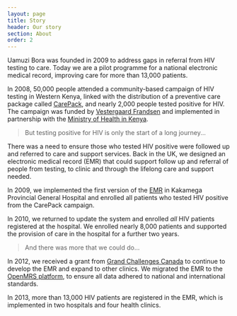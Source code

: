 ```yaml
---
layout: page
title: Story
header: Our story
section: About
order: 2
---
```


<p class="lead">Uamuzi Bora was founded in 2009 to address gaps in referral from HIV testing to care. Today we are a pilot programme for a national electronic medical record, improving care for more than 13,000 patients.</p>

In 2008, 50,000 people attended a community-based campaign of HIV testing in Western Kenya, linked with the distribution of a preventive care package called [CarePack](http://www.vestergaard-frandsen.com/carepack), and nearly 2,000 people tested positive for HIV. The campaign was funded by [Vestergaard Frandsen](http://www.vestergaard-frandsen.com) and implemented in partnership with the [Ministry of Health in Kenya](http://www.publichealth.go.ke).

> But testing positive for HIV is only the start of a long journey...

There was a need to ensure those who tested HIV positive were followed up and referred to care and support services. Back in the UK, we designed an electronic medical record (EMR) that could support follow up and referral of people from testing, to clinic and through the lifelong care and support needed.

In 2009, we implemented the first version of the [EMR](/projects/hiv/demo) in Kakamega Provincial General Hospital and enrolled all patients who tested HIV positive from the CarePack campaign.

In 2010, we returned to update the system and enrolled _all_ HIV patients registered at the hospital. We enrolled nearly 8,000 patients and supported the provision of care in the hospital for a further two years.

> And there was more that we could do...

In 2012, we received a grant from [Grand Challenges Canada](http://www.grandchallenges.ca/) to continue to develop the EMR and expand to other clinics. We migrated the EMR to the [OpenMRS platform](http://www.openmrs.org), to ensure all data adhered to national and international standards.

In 2013, more than 13,000 HIV patients are registered in the EMR, which is implemented in two hospitals and four health clinics. 

We are helping to monitor all aspects of [HIV care](/projects/hiv), from testing, adherence to therapy and retention in care and we have been selected as a pilot for a future national system.

The grant from [Grand Challenges Canada](http://www.grandchallenges.ca/) has also enabled us to partner with the [Ministry of Health](http://www.publichealth.go.ke) and [Japanese International Cooperation Agency (JICA)](http://www.jica.org) to pilot the implementation of a [Maternal and Child Health (MCH) EMR](/projects/mch) in five clinics in Western Kenya.

